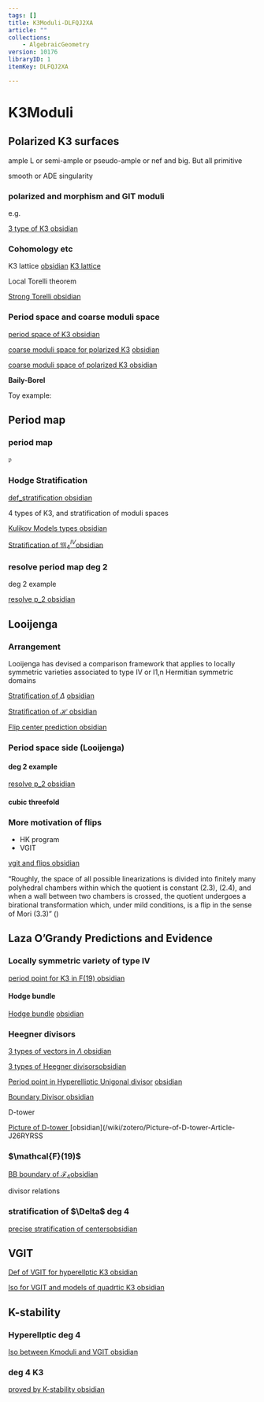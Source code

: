 ```yaml
---
tags: []
title: K3Moduli-DLFQJ2XA
article: ""
collections:
    - AlgebraicGeometry
version: 10176
libraryID: 1
itemKey: DLFQJ2XA

---
```

# K3Moduli

## Polarized K3 surfaces

ample L or semi-ample or pseudo-ample or nef and big. But all primitive

smooth or ADE singularity

### polarized and morphism and GIT moduli

e.g.

<a href="zotero://note/u/GHNQZ378/" rel="noopener noreferrer nofollow" zhref="zotero://note/u/GHNQZ378/" ztype="znotelink" class="internal-link">3 type of K3 </a>[obsidian](/wiki/zotero/3-type-of-K3-Article-GHNQZ378)

### Cohomology etc

K3 lattice [obsidian](/wiki/zotero/K3-lattice-Article-ZHJBYNYC) <a href="./K3-lattice-Article-ZHJBYNYC.md" rel="noopener noreferrer nofollow" zhref="zotero://note/u/ZHJBYNYC/" ztype="znotelink" class="internal-link">K3 lattice</a>

Local Torelli theorem

<a href="zotero://note/u/9D98MB7W/" rel="noopener noreferrer nofollow" zhref="zotero://note/u/9D98MB7W/" ztype="znotelink" class="internal-link">Strong Torelli </a>[obsidian](/wiki/zotero/Strong-Torelli-Article-9D98MB7W)

### Period space and coarse moduli space

<a href="zotero://note/u/YDCQ467V/" rel="noopener noreferrer nofollow" zhref="zotero://note/u/YDCQ467V/" ztype="znotelink" class="internal-link">period space of K3 </a>[obsidian](/wiki/zotero/period-space-of-K3-Article-YDCQ467V)

<a href="./coarse-moduli-space-for-polarized-K3-Article-9ZSF59KR.md" rel="noopener noreferrer nofollow" zhref="zotero://note/u/9ZSF59KR/" ztype="znotelink" class="internal-link">coarse moduli space for polarized K3</a> [obsidian](/wiki/zotero/coarse-moduli-space-for-polarized-K3-Article-9ZSF59KR)

<a href="zotero://note/u/VUHCRAMU/" rel="noopener noreferrer nofollow" zhref="zotero://note/u/VUHCRAMU/" ztype="znotelink" class="internal-link">coarse moduli space of polarized K3 </a>[obsidian](/wiki/zotero/coarse-moduli-space-of-polarized-K3-Article-VUHCRAMU)

**Baily-Borel**

Toy example:

## Period map

### period map

$\mathfrak{p}$

### Hodge Stratification

<a href="zotero://note/u/8FKWH3HM/" rel="noopener noreferrer nofollow" zhref="zotero://note/u/8FKWH3HM/" ztype="znotelink" class="internal-link">def_stratification </a>[obsidian](/wiki/zotero/def\_stratification-Article-8FKWH3HM)

4 types of K3, and stratification of moduli spaces

<a href="zotero://note/u/MHXEKI8L/" rel="noopener noreferrer nofollow" zhref="zotero://note/u/MHXEKI8L/" ztype="znotelink" class="internal-link">Kulikov Models types </a>[obsidian](/wiki/zotero/Kulikov-Models-types-Article-MHXEKI8L)

<a href="zotero://note/u/5DUJWBNC/" rel="noopener noreferrer nofollow" zhref="zotero://note/u/5DUJWBNC/" ztype="znotelink" class="internal-link">Stratification of $\mathfrak{M}^{IV}_4$</a>[obsidian](/wiki/zotero/Stratification-of-M^{IV}\_4-Article-5DUJWBNC)

### resolve period map deg 2

deg 2 example

<a href="zotero://note/u/EVHNYDSZ/" rel="noopener noreferrer nofollow" zhref="zotero://note/u/EVHNYDSZ/" ztype="znotelink" class="internal-link">resolve p_2 </a>[obsidian](/wiki/zotero/resolve-p\_2-Article-EVHNYDSZ)

## Looijenga

### Arrangement

Looijenga has devised a comparison framework that applies to locally symmetric varieties associated to type IV or I1,n Hermitian symmetric domains

<a href="zotero://note/u/HNCKLUNY/" rel="noopener noreferrer nofollow" zhref="zotero://note/u/HNCKLUNY/" ztype="znotelink" class="internal-link">Stratification of </a>$\Delta$ [obsidian](/wiki/zotero/Stratification-of-\$Delta\$-Article-HNCKLUNY)

<a href="./StratificationofFlipcenters-Article-RWRLHEEQ.md" rel="noopener noreferrer nofollow" zhref="zotero://note/u/RWRLHEEQ/" ztype="znotelink" class="internal-link">Stratification of $\mathcal{H}$ </a>[obsidian](/wiki/zotero/Stratification-of-\$-mathcal{H}\$-Article-RWRLHEEQ)

<a href="zotero://note/u/D37JDJM2/" rel="noopener noreferrer nofollow" zhref="zotero://note/u/D37JDJM2/" ztype="znotelink" class="internal-link">Flip center prediction </a>[obsidian](/wiki/zotero/Flip-center-prediction-Article-D37JDJM2)

### Period space side (Looijenga)

#### deg 2 example

<a href="zotero://note/u/EVHNYDSZ/" rel="noopener noreferrer nofollow" zhref="zotero://note/u/EVHNYDSZ/" ztype="znotelink" class="internal-link">resolve p_2 </a>[obsidian](/wiki/zotero/resolve-p\_2-Article-EVHNYDSZ)

#### cubic threefold

### More motivation of flips

*   HK program
*   VGIT

<a href="zotero://note/u/2ABUIDNS/?ignore=1" rel="noopener noreferrer nofollow" zhref="zotero://note/u/2ABUIDNS/?ignore=1" ztype="znotelink" class="internal-link">vgit and flips </a>[obsidian](/wiki/zotero/vgit-and-flips-Article-2ABUIDNS)

“Roughly, the space of all possible linearizations is divided into ﬁnitely many polyhedral chambers within which the quotient is constant (2.3), (2.4), and when a wall between two chambers is crossed, the quotient undergoes a birational transformation which, under mild conditions, is a ﬂip in the sense of Mori (3.3)” <span class="citation" data-citation="%7B%22citationItems%22%3A%5B%7B%22uris%22%3A%5B%22http%3A%2F%2Fzotero.org%2Fusers%2F9666949%2Fitems%2FXQIWIPWS%22%5D%2C%22locator%22%3A%22691%22%7D%5D%2C%22properties%22%3A%7B%7D%7D" ztype="zcitation">(<text></text>)</span>

## Laza O’Grandy Predictions and Evidence

### Locally symmetric variety of type IV

<a href="zotero://note/u/UEX76FWF/" rel="noopener noreferrer nofollow" zhref="zotero://note/u/UEX76FWF/" ztype="znotelink" class="internal-link">period point for K3 in F(19) </a>[obsidian](/wiki/zotero/period-point-for-K3-in-F(19)-Article-UEX76FWF)

#### Hodge bundle

<a href="./Hodge-bundle-Article-DINTFLHQ.md" rel="noopener noreferrer nofollow" zhref="zotero://note/u/DINTFLHQ/" ztype="znotelink" class="internal-link">Hodge bundle</a> [obsidian](/wiki/zotero/Hodge-bundle-Article-DINTFLHQ)

### Heegner divisors

<a href="zotero://note/u/HVHD5EIW/" rel="noopener noreferrer nofollow" zhref="zotero://note/u/HVHD5EIW/" ztype="znotelink" class="internal-link">3 types of vectors in $\Lambda$ </a>[obsidian](/wiki/zotero/3-types-of-vectors-in-\$-Lambda\$-Article-HVHD5EIW)

<a href="zotero://note/u/WC74FQJY/" rel="noopener noreferrer nofollow" zhref="zotero://note/u/WC74FQJY/" ztype="znotelink" class="internal-link">3 types of Heegner divisors</a>[obsidian](/wiki/zotero/3-types-of-Heegner-divisors-Article-WC74FQJY)

<a href="./PeriodpointofHyperellipticUnigonal-Article-SS4PXY2K.md" rel="noopener noreferrer nofollow" zhref="zotero://note/u/SS4PXY2K/" ztype="znotelink" class="internal-link">Period point in Hyperelliptic Unigonal divisor</a> [obsidian](/wiki/zotero/PeriodpointofHyperellipticUnigonal-Article-SS4PXY2K)

<a href="zotero://note/u/IZ4Y7IWH/" rel="noopener noreferrer nofollow" zhref="zotero://note/u/IZ4Y7IWH/" ztype="znotelink" class="internal-link">Boundary Divisor </a>[obsidian](/wiki/zotero/Boundary-Divisor-Article-IZ4Y7IWH)

D-tower

<a href="zotero://note/u/J26RYRSS/" rel="noopener noreferrer nofollow" zhref="zotero://note/u/J26RYRSS/" ztype="znotelink" class="internal-link">Picture of D-tower </a>[obsidian](/wiki/zotero/Picture-of-D-tower-Article-J26RYRSS

### \$\mathcal{F}(19)\$

<a href="zotero://note/u/XKAU29JC/" rel="noopener noreferrer nofollow" zhref="zotero://note/u/XKAU29JC/" ztype="znotelink" class="internal-link">BB boundary of $\mathcal{F}_4$</a>[obsidian](/wiki/zotero/BB-boundary-of-F\_4-Article-XKAU29JC)

divisor relations

### stratification of \$\Delta\$ deg 4

<a href="zotero://note/u/UE3DCAXZ/" rel="noopener noreferrer nofollow" zhref="zotero://note/u/UE3DCAXZ/" ztype="znotelink" class="internal-link">precise stratification of centers</a>[obsidian](/wiki/zotero/precise-stratification-of-centers-Article-UE3DCAXZ)

## VGIT

<a href="zotero://note/u/D2X8CBCM/" rel="noopener noreferrer nofollow" zhref="zotero://note/u/D2X8CBCM/" ztype="znotelink" class="internal-link">Def of VGIT for hyperellptic K3 </a>[obsidian](/wiki/zotero/Def-of-VGIT-for-hyperellptic-K3-Article-D2X8CBCM)

<a href="zotero://note/u/QN5DX7XZ/" rel="noopener noreferrer nofollow" zhref="zotero://note/u/QN5DX7XZ/" ztype="znotelink" class="internal-link">Iso for VGIT and models of quadrtic K3 </a>[obsidian](/wiki/zotero/Iso-for-VGIT-and-models-of-quadrtic-K3-Article-QN5DX7XZ)

## K-stability

### Hyperellptic deg 4

<a href="zotero://note/u/T3S7HPNP/" rel="noopener noreferrer nofollow" zhref="zotero://note/u/T3S7HPNP/" ztype="znotelink" class="internal-link">Iso between Kmoduli and VGIT </a>[obsidian](/wiki/zotero/Iso-between-Kmoduli-and-VGIT-Article-T3S7HPNP)

### deg 4 K3

<a href="zotero://note/u/B7YH777K/" rel="noopener noreferrer nofollow" zhref="zotero://note/u/B7YH777K/" ztype="znotelink" class="internal-link">proved by K-stability </a>[obsidian](/wiki/zotero/proved-by-K-stability-Article-B7YH777K)

	